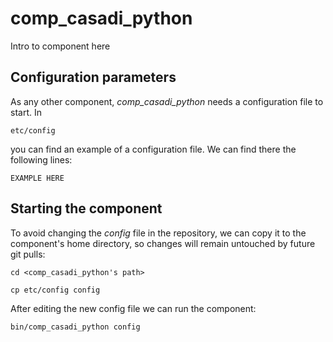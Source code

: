 # comp_casadi_python
Intro to component here


## Configuration parameters
As any other component, *comp_casadi_python* needs a configuration file to start. In
```
etc/config
```
you can find an example of a configuration file. We can find there the following lines:
```
EXAMPLE HERE
```

## Starting the component
To avoid changing the *config* file in the repository, we can copy it to the component's home directory, so changes will remain untouched by future git pulls:

```
cd <comp_casadi_python's path> 
```
```
cp etc/config config
```

After editing the new config file we can run the component:

```
bin/comp_casadi_python config
```
